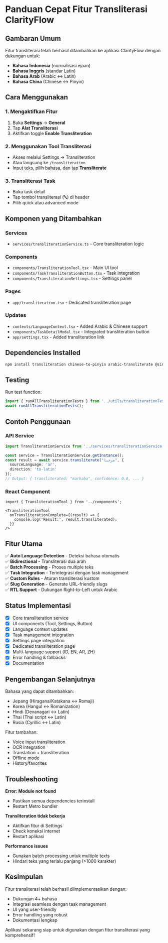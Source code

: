 # Panduan Cepat Fitur Transliterasi ClarityFlow

## Gambaran Umum

Fitur transliterasi telah berhasil ditambahkan ke aplikasi ClarityFlow dengan dukungan untuk:
- **Bahasa Indonesia** (normalisasi ejaan)
- **Bahasa Inggris** (standar Latin)
- **Bahasa Arab** (Arabic ↔ Latin)
- **Bahasa China** (Chinese ↔ Pinyin)

## Cara Menggunakan

### 1. Mengaktifkan Fitur
1. Buka **Settings** → **General**
2. Tap **Alat Transliterasi**
3. Aktifkan toggle **Enable Transliteration**

### 2. Menggunakan Tool Transliterasi
- Akses melalui Settings → Transliteration
- Atau langsung ke `/transliteration`
- Input teks, pilih bahasa, dan tap **Transliterate**

### 3. Transliterasi Task
- Buka task detail
- Tap tombol transliterasi (🔤) di header
- Pilih quick atau advanced mode

## Komponen yang Ditambahkan

### Services
- `services/transliterationService.ts` - Core transliteration logic

### Components
- `components/TransliterationTool.tsx` - Main UI tool
- `components/TaskTransliterationButton.tsx` - Task integration
- `components/TransliterationSettings.tsx` - Settings panel

### Pages
- `app/transliteration.tsx` - Dedicated transliteration page

### Updates
- `contexts/LanguageContext.tsx` - Added Arabic & Chinese support
- `components/TaskDetailModal.tsx` - Integrated transliteration button
- `app/settings.tsx` - Added transliteration link

## Dependencies Installed
```bash
npm install transliteration chinese-to-pinyin arabic-transliterate @sindresorhus/transliterate @react-native-picker/picker
```

## Testing
Run test function:
```typescript
import { runAllTransliterationTests } from '../utils/transliterationTest';
await runAllTransliterationTests();
```

## Contoh Penggunaan

### API Service
```typescript
import TransliterationService from '../services/transliterationService';

const service = TransliterationService.getInstance();
const result = await service.transliterate("مرحبا", {
  sourceLanguage: 'ar',
  direction: 'to-latin'
});
// Output: { transliterated: "marhaba", confidence: 0.8, ... }
```

### React Component
```tsx
import { TransliterationTool } from '../components';

<TransliterationTool
  onTransliterationComplete={(result) => {
    console.log('Result:', result.transliterated);
  }}
/>
```

## Fitur Utama

✅ **Auto Language Detection** - Deteksi bahasa otomatis  
✅ **Bidirectional** - Transliterasi dua arah  
✅ **Batch Processing** - Proses multiple teks  
✅ **Task Integration** - Terintegrasi dengan task management  
✅ **Custom Rules** - Aturan transliterasi kustom  
✅ **Slug Generation** - Generate URL-friendly slugs  
✅ **RTL Support** - Dukungan Right-to-Left untuk Arabic  

## Status Implementasi

- [x] Core transliteration service
- [x] UI components (Tool, Settings, Button)
- [x] Language context updates
- [x] Task management integration
- [x] Settings page integration
- [x] Dedicated transliteration page
- [x] Multi-language support (ID, EN, AR, ZH)
- [x] Error handling & fallbacks
- [x] Documentation

## Pengembangan Selanjutnya

Bahasa yang dapat ditambahkan:
- Jepang (Hiragana/Katakana ↔ Romaji)
- Korea (Hangul ↔ Romanization)
- Hindi (Devanagari ↔ Latin)
- Thai (Thai script ↔ Latin)
- Rusia (Cyrillic ↔ Latin)

Fitur tambahan:
- Voice input transliteration
- OCR integration
- Translation + transliteration
- Offline mode
- History/favorites

## Troubleshooting

**Error: Module not found**
- Pastikan semua dependencies terinstall
- Restart Metro bundler

**Transliteration tidak bekerja**
- Aktifkan fitur di Settings
- Check koneksi internet
- Restart aplikasi

**Performance issues**
- Gunakan batch processing untuk multiple texts
- Hindari teks yang terlalu panjang (>1000 karakter)

## Kesimpulan

Fitur transliterasi telah berhasil diimplementasikan dengan:
- Dukungan 4+ bahasa
- Integrasi seamless dengan task management
- UI yang user-friendly
- Error handling yang robust
- Dokumentasi lengkap

Aplikasi sekarang siap untuk digunakan dengan fitur transliterasi yang komprehensif!
